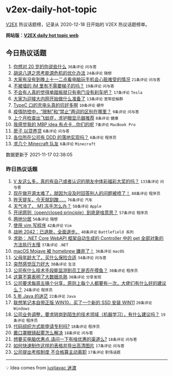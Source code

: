 # v2ex-daily-hot-topic

[V2EX](https://www.v2ex.com/) 热议话题榜，记录从 2020-12-18 日开始的 V2EX 热议话题榜单。

**网站版：[V2EX daily hot topic web](https://boojack.github.io/v2ex-daily-hot-topic-web/)**

## 今日热议话题

<!-- TODAY BEGIN -->

1. [你想对 20 岁的你说些什么](https://www.v2ex.com/t/815930) `36条评论` `问与答`
1. [胡说八道之思考能源危机的优化办法](https://www.v2ex.com/t/815923) `24条评论` `随想`
1. [大家有没有到晚上十一二点看电脑玩手机会心脏难受的情况](https://www.v2ex.com/t/815928) `21条评论` `问与答`
1. [不被墙的 IM 里有不需要梯子的吗？](https://www.v2ex.com/t/815926) `19条评论` `问与答`
1. [不会有人真的觉得单踏板就只有电门没有刹车吧？](https://www.v2ex.com/t/815943) `17条评论` `Tesla`
1. [大家为迎接大内网开始做什么准备了](https://www.v2ex.com/t/815925) `13条评论` `宽带症候群`
1. [TypeC 口的充电头真的坑好多啊](https://www.v2ex.com/t/815922) `10条评论` `硬件`
1. [疫情防控中，“限制”和“禁止”两词的区别在哪里？](https://www.v2ex.com/t/815937) `9条评论` `问与答`
1. [上个月检查出飞蚊症，求护眼显示器推荐](https://www.v2ex.com/t/815935) `8条评论` `健康`
1. [我感觉我的 MBP idea 有点卡...你们的呢](https://www.v2ex.com/t/815947) `7条评论` `MacBook Pro`
1. [房子 以贷养贷](https://www.v2ex.com/t/815958) `6条评论` `问与答`
1. [各位所在公司有 DDD 的落地实现吗？](https://www.v2ex.com/t/815951) `6条评论` `程序员`
1. [求几个 Minecraft 队友](https://www.v2ex.com/t/815948) `6条评论` `Minecraft`

数据更新于 2021-11-17 02:38:05

<!-- TODAY END -->

### 昨日热议话题

<!-- YESTERDAY BEGIN -->

1. [V 友这么多，真的有自己或者认识的朋友中体彩福彩大奖的吗？](https://www.v2ex.com/t/815685) `133条评论` `问与答`
1. [现在做开源太难了，就因为没及时回答别人的问题被喷了！](https://www.v2ex.com/t/815817) `88条评论` `程序员`
1. [昨天提车，今天就刮蹭……](https://www.v2ex.com/t/815717) `76条评论` `汽车`
1. [天气冷了， M1 冻手怎么办？](https://www.v2ex.com/t/815733) `58条评论` `Apple`
1. [开闭原则（open/closed principle）到底是啥意思？](https://www.v2ex.com/t/815704) `57条评论` `程序员`
1. [两地分居](https://www.v2ex.com/t/815677) `56条评论` `随想`
1. [使用 vim 写程序](https://www.v2ex.com/t/815810) `42条评论` `Vim`
1. [战地 2042：已退款，全面退步。](https://www.v2ex.com/t/815695) `40条评论` `Battlefield 系列`
1. [求助：.NET Core WebAPI 框架自动生成的 Controller 中的 get 全部对象的方法执行太慢](https://www.v2ex.com/t/815708) `37条评论` `.NET`
1. [macOS Mojave 被 homebrew 嫌弃了！](https://www.v2ex.com/t/815746) `36条评论` `macOS`
1. [父母年龄大了，买什么保险合适](https://www.v2ex.com/t/815713) `34条评论` `问与答`
1. [突然感觉压力好大](https://www.v2ex.com/t/815866) `30条评论` `生活`
1. [公司有什么技术手段能监测到员工是否在摸鱼？](https://www.v2ex.com/t/815845) `30条评论` `程序员`
1. [这算不算表明了大数据杀熟](https://www.v2ex.com/t/815701) `30条评论` `分享发现`
1. [公司要求每周五搞个分享，原则上每个人都要有一次，大佬们有什么好的建议么？](https://www.v2ex.com/t/815876) `24条评论` `程序员`
1. [5 年 Java 的迷茫](https://www.v2ex.com/t/815838) `22条评论` `Java`
1. [联想笔记本自带正版 WIN10，买了一个新的 SSD 安装 WIN11](https://www.v2ex.com/t/815720) `20条评论` `Windows`
1. [公司业务调整，要求转岗到陌生的技术领域（机器学习），有什么建议吗？](https://www.v2ex.com/t/815802) `19条评论` `程序员`
1. [代码组织方式能申请专利吗?](https://www.v2ex.com/t/815815) `18条评论` `程序员`
1. [戴口罩眼镜起雾怎么解决](https://www.v2ex.com/t/815792) `18条评论` `问与答`
1. [想要买电脑优惠点.请问一下有啥优惠的渠道么?](https://www.v2ex.com/t/815670) `18条评论` `问与答`
1. [如何快速制作这样的表格并导出高清图片](https://www.v2ex.com/t/815828) `17条评论` `问与答`
1. [公司提出考核制度 不合格算主动离职](https://www.v2ex.com/t/815766) `17条评论` `职场话题`

<!-- YESTERDAY END -->

---

💡 Idea comes from [justjavac 迷渡](https://github.com/justjavac/)
